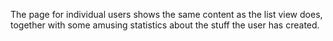 The page for individual users shows the same content as the list view does, together with some amusing statistics about the stuff the user has created.
